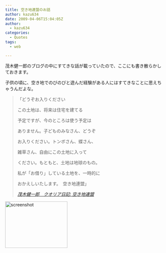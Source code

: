 ```yaml
---
title: 空き地連盟のお話
author: kazu634
date: 2009-04-06T15:04:05Z
author:
  - kazu634
categories:
  - Quotes
tags:
  - web

---
```

<div class="section">
<p>
    茂木健一郎のブログの中にすてきな話が載っていたので、ここにも書き散らかしておきます。
</p>
  
<p>
    子供の頃に、空き地でのびのびと遊んだ経験がある人にはすてきなことに思えちゃうんだよな。
</p>
  
<blockquote title="茂木健一郎　クオリア日記" cite="http://kenmogi.cocolog-nifty.com/qualia/2009/04/post-6e26.html">
<p>
      「どうぞお入りください
</p>
    
<p>
      この土地は、将来は住宅を建てる
</p>
    
<p>
      予定ですが、今のところは使う予定は
</p>
    
<p>
      ありません。子どものみなさん、どうぞ
</p>
    
<p>
      お入りください。トンボさん、蝶さん、
</p>
    
<p>
      雑草さん、自由にこの土地に入って
</p>
    
<p>
      ください。もともと、土地は地球のもの。
</p>
    
<p>
      私が「お借り」している土地を、一時的に
</p>
    
<p>
      おかえしいたします。　空き地連盟」
</p>
    
<p>
<cite><a href="http://kenmogi.cocolog-nifty.com/qualia/2009/04/post-6e26.html" onclick="__gaTracker('send', 'event', 'outbound-article', 'http://kenmogi.cocolog-nifty.com/qualia/2009/04/post-6e26.html', '茂木健一郎　クオリア日記: 空き地連盟');" target="_blank">茂木健一郎　クオリア日記: 空き地連盟</a></cite>
</p>
</blockquote>
  
<p>
<a href="http://kenmogi.cocolog-nifty.com/qualia/2009/04/post-6e26.html" onclick="__gaTracker('send', 'event', 'outbound-article', 'http://kenmogi.cocolog-nifty.com/qualia/2009/04/post-6e26.html', '');" class="http-screenshot"  target="_blank"><img class="http-screenshot" src="http://screenshot.hatena.ne.jp/images/200x150/1/4/b/e/3/2cbe64be0d458dd815a59762328980c62b1.jpg" alt="screenshot" width="200px" height="150px" /></a>
</p>
</div>
